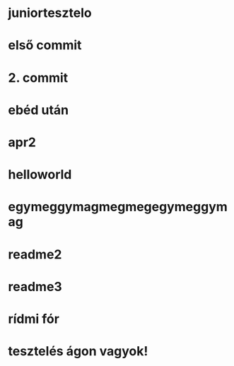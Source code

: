 # juniortesztelo
# első commit
# 2. commit
# ebéd után
# apr2
# helloworld
# egymeggymagmegmegegymeggymag
# readme2
# readme3
# rídmi fór
# tesztelés ágon vagyok!
